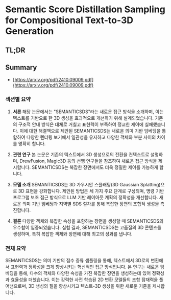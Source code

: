 # Semantic Score Distillation Sampling for Compositional Text-to-3D Generation
## TL;DR
## Summary
- [https://arxiv.org/pdf/2410.09009.pdf](https://arxiv.org/pdf/2410.09009.pdf)

### 섹션별 요약
1. **서론**
   해당 논문에서는 "SEMANTICSDS"라는 새로운 접근 방식을 소개하며, 이는 텍스트를 기반으로 한 3D 생성을 효과적으로 개선하기 위해 설계되었습니다. 기존의 구조적 안내 방식은 대체로 거칠고 표현력이 부족하여 정교한 제어에 실패했습니다. 이에 대한 해결책으로 제안된 SEMANTICSDS는 새로운 의미 기반 임베딩을 통합하여 다양한 렌더링 보기에서 일관성을 유지하고 다양한 객체와 부분 사이의 차이를 명확히 합니다.

2. **관련 연구**
   본 논문은 기존의 텍스트에서 3D 생성으로의 전환을 컨텍스트로 설명하며, DrewFusion, Magic3D 등의 선행 연구들을 참조하여 새로운 접근 방식을 제시합니다. SEMANTICSDS는 복잡한 장면에서도 더욱 정밀한 제어를 가능하게 합니다.

3. **모델 소개**
   SEMANTICSDS는 3D 가우시안 스플래팅(3D Gaussian Splatting)으로 3D 표현을 강화합니다. 제안된 방법은 세 가지 주요 단계로 구성되며, 명령 기반 프로그램 보조 접근 방식으로 LLM 기반 레이아웃 계획의 정확성을 개선합니다. 새로운 의미 기반 임베딩과 지역별 SDS 절차를 통해 복잡한 장면의 조합적 생성을 촉진합니다.

4. **결론**
   다양한 객체와 복잡한 속성을 포함하는 장면을 생성할 때 SEMANTICSDS의 우수함이 입증되었습니다. 실험 결과, SEMANTICSDS는 고품질의 3D 콘텐츠를 생성하며, 특히 복잡한 객체와 장면에 대해 최고의 성과를 냅니다.

### 전체 요약
SEMANTICSDS는 의미 기반의 점수 증류 샘플링을 통해, 텍스트에서 3D로의 변환에서 표현력과 정확성을 크게 향상시키는 혁신적인 접근 방식입니다. 본 연구는 새로운 임베딩을 통해, 다수의 객체와 다양한 속성을 가진 복잡한 장면을 생성하는데 있어 정확성과 효율성을 더했습니다. 이는 강력한 사전 학습된 2D 변환 모델들의 조합 잠재력을 풀어냄으로써, 3D 생성의 질을 향상시키고 텍스트-3D 생성을 위한 새로운 기준을 제시합니다.